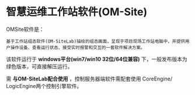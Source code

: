 # 智慧运维工作站软件(OM-Site)

OMSite软件是：

```
基于工作站组态软件(OM-SiteLab)描绘的组态画面，呈现于项目现场工作站电脑中，并提供用户操作设备、查看运行状态、接受实时报警和交互的一套软件解决方案。
```

该软件运行于 **windows平台(win7/win10 32位/64位兼容)** 下，一般发布版本为绿色版本，可直接解压运行。

需 **与OM-SiteLab配合使用** ，控制服务器端软件需配套使用 CoreEngine/ LogicEngine两个控制引擎软件。